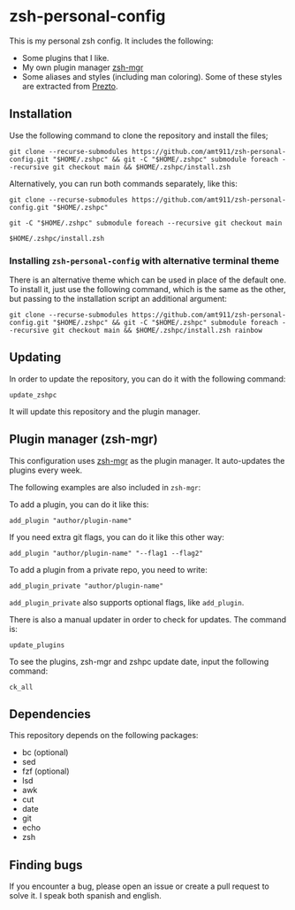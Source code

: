 # zsh-personal-config

This is my personal zsh config. It includes the following:

- Some plugins that I like.
- My own plugin manager [zsh-mgr](https://github.com/amt911/zsh-mgr)
- Some aliases and styles (including man coloring). Some of these styles are extracted from [Prezto](https://github.com/sorin-ionescu/prezto).

## Installation

Use the following command to clone the repository and install the files;

```console
git clone --recurse-submodules https://github.com/amt911/zsh-personal-config.git "$HOME/.zshpc" && git -C "$HOME/.zshpc" submodule foreach --recursive git checkout main && $HOME/.zshpc/install.zsh
```

Alternatively, you can run both commands separately, like this:

```console
git clone --recurse-submodules https://github.com/amt911/zsh-personal-config.git "$HOME/.zshpc"
```

```console
git -C "$HOME/.zshpc" submodule foreach --recursive git checkout main
```

```console
$HOME/.zshpc/install.zsh
```

### Installing ```zsh-personal-config``` with alternative terminal theme

There is an alternative theme which can be used in place of the default one. To install it, just use the following command, which is the same as the other, but passing to the installation script an additional argument:

```console
git clone --recurse-submodules https://github.com/amt911/zsh-personal-config.git "$HOME/.zshpc" && git -C "$HOME/.zshpc" submodule foreach --recursive git checkout main && $HOME/.zshpc/install.zsh rainbow
```


## Updating

In order to update the repository, you can do it with the following command:

```console
update_zshpc
```

It will update this repository and the plugin manager.

## Plugin manager (zsh-mgr)

This configuration uses [zsh-mgr](https://github.com/amt911/zsh-mgr) as the plugin manager. It auto-updates the plugins every week.

The following examples are also included in ```zsh-mgr```:

To add a plugin, you can do it like this:

```
add_plugin "author/plugin-name"
```

If you need extra git flags, you can do it like this other way:

```
add_plugin "author/plugin-name" "--flag1 --flag2"
```

To add a plugin from a private repo, you need to write:

```
add_plugin_private "author/plugin-name"
```

```add_plugin_private``` also supports optional flags, like ```add_plugin```.

There is also a manual updater in order to check for updates. The command is:

```console
update_plugins
```

To see the plugins, zsh-mgr and zshpc update date, input the following command:

```console
ck_all
```

## Dependencies

This repository depends on the following packages:

- bc (optional)
- sed
- fzf (optional)
- lsd
- awk
- cut
- date
- git
- echo
- zsh

## Finding bugs

If you encounter a bug, please open an issue or create a pull request to solve it. I speak both spanish and english.
